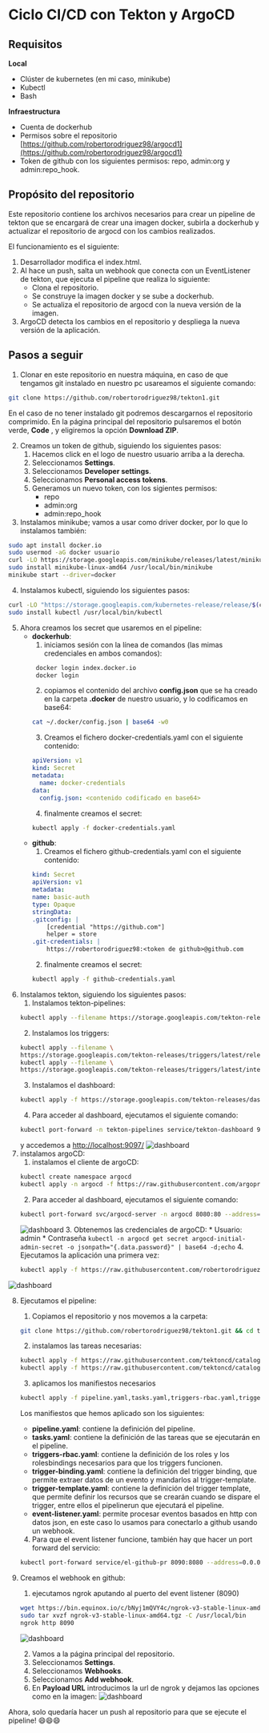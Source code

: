 # Ciclo CI/CD con Tekton y ArgoCD

## Requisitos

**Local**

* Clúster de kubernetes (en mi caso, minikube)
* Kubectl
* Bash

**Infraestructura**

* Cuenta de dockerhub
* Permisos sobre el repositorio [https://github.com/robertorodriguez98/argocd1](https://github.com/robertorodriguez98/argocd1)
* Token de github con los siguientes permisos: repo, admin:org y admin:repo_hook.

## Propósito del repositorio

Este repositorio contiene los archivos necesarios para crear un pipeline de tekton que se encargará de crear una imagen docker, subirla a dockerhub y actualizar el repositorio de argocd con los cambios realizados.

El funcionamiento es el siguiente:

1. Desarrollador modifica el index.html.
2. Al hace un push, salta un webhook que conecta con un EventListener de tekton, que ejecuta el pipeline que realiza lo siguiente:
    * Clona el repositorio.
    * Se construye la imagen docker y se sube a dockerhub.
    * Se actualiza el repositorio de argocd con la nueva versión de la imagen.
3. ArgoCD detecta los cambios en el repositorio y despliega la nueva versión de la aplicación.

## Pasos a seguir

1. Clonar en este repositorio en nuestra máquina, en caso de que tengamos git instalado en nuestro pc usareamos el siguiente comando:

```bash
git clone https://github.com/robertorodriguez98/tekton1.git
```

En el caso de no tener instalado git podremos descargarnos el repositorio comprimido. En la página principal del repositorio pulsaremos el botón verde, **Code** , y eligiremos la opción **Download ZIP**.

2. Creamos un token de github, siguiendo los siguientes pasos:
    1. Hacemos click en el logo de nuestro usuario arriba a la derecha.
    2. Seleccionamos **Settings**.
    3. Seleccionamos **Developer settings**.
    4. Seleccionamos **Personal access tokens**.
    5. Generamos un nuevo token, con los sigientes permisos:
        * repo
        * admin:org
        * admin:repo_hook
3. Instalamos minikube; vamos a usar como driver docker, por lo que lo instalamos también:

```bash
sudo apt install docker.io
sudo usermod -aG docker usuario
curl -LO https://storage.googleapis.com/minikube/releases/latest/minikube-linux-amd64
sudo install minikube-linux-amd64 /usr/local/bin/minikube
minikube start --driver=docker
```

4. Instalamos kubectl, siguiendo los siguientes pasos:

```bash
curl -LO "https://storage.googleapis.com/kubernetes-release/release/$(curl -s https://storage.googleapis.com/kubernetes-release/release/stable.txt)/bin/linux/amd64/kubectl"
sudo install kubectl /usr/local/bin/kubectl
```

5. Ahora creamos los secret que usaremos en el pipeline:
    * **dockerhub**:
        1. iniciamos sesión con la línea de comandos (las mimas credenciales en ambos comandos):
        ```bash
         docker login index.docker.io 
         docker login
        ```
        2. copiamos el contenido del archivo **config.json** que se ha creado en la carpeta **.docker** de nuestro usuario, y lo codificamos en base64:
        ```bash
        cat ~/.docker/config.json | base64 -w0 
        ```
        3. Creamos el fichero docker-credentials.yaml con el siguiente contenido:
        ```yaml
        apiVersion: v1
        kind: Secret
        metadata:
          name: docker-credentials
        data:
          config.json: <contenido codificado en base64>
        ```
        4. finalmente creamos el secret:
        ```bash
        kubectl apply -f docker-credentials.yaml
        ```
    * **github**:
        1. Creamos el fichero github-credentials.yaml con el siguiente contenido:
        ```yaml
        kind: Secret
        apiVersion: v1
        metadata:
        name: basic-auth
        type: Opaque
        stringData:
        .gitconfig: |
            [credential "https://github.com"]
            helper = store
        .git-credentials: |
            https://robertorodriguez98:<token de github>@github.com
        ```
        2. finalmente creamos el secret:
        ```bash
        kubectl apply -f github-credentials.yaml
        ```
6. Instalamos tekton, siguiendo los siguientes pasos:
    1. Instalamos tekton-pipelines:
    ```bash
    kubectl apply --filename https://storage.googleapis.com/tekton-releases/pipeline/latest/release.yaml
    ```
    2. Instalamos los triggers:
    ```bash
    kubectl apply --filename \
    https://storage.googleapis.com/tekton-releases/triggers/latest/release.yaml
    kubectl apply --filename \
    https://storage.googleapis.com/tekton-releases/triggers/latest/interceptors.yaml
    ```
    3. Instalamos el dashboard:
    ```bash
    kubectl apply -f https://storage.googleapis.com/tekton-releases/dashboard/previous/v0.32.0/release-full.yaml
    ```
    4. Para acceder al dashboard, ejecutamos el siguiente comando:
    ```bash
    kubectl port-forward -n tekton-pipelines service/tekton-dashboard 9097:9097 -a 0.0.0.0
    ```
    y accedemos a [http://localhost:9097/](http://localhost:9097/)
![dashboard](images/tekton1.png)
7. instalamos argoCD:
    1. instalamos el cliente de argoCD:
    ```bash
    kubectl create namespace argocd
    kubectl apply -n argocd -f https://raw.githubusercontent.com/argoproj/argo-cd/stable/manifests/install.yaml
    ```
    2. Para acceder al dashboard, ejecutamos el siguiente comando:
    ```bash
    kubectl port-forward svc/argocd-server -n argocd 8080:80 --address=0.0.0.0
    ```
    ![dashboard](images/argo1.png)
    3. Obtenemos las credenciales de argoCD:
        * Usuario: admin
        * Contraseña `kubectl -n argocd get secret argocd-initial-admin-secret -o jsonpath="{.data.password}" | base64 -d;echo`
    4. Ejecutamos la aplicación una primera vez:
    ```bash
    kubectl apply -f https://raw.githubusercontent.com/robertorodriguez98/argocd1/main/app.yaml
    ```
![dashboard](images/argo2.png)

8. Ejecutamos el pipeline:
    1. Copiamos el repositorio y nos movemos a la carpeta:
    ```bash
    git clone https://github.com/robertorodriguez98/tekton1.git && cd tekton1
    ```
    2. instalamos las tareas necesarias:
    ```bash
    kubectl apply -f https://raw.githubusercontent.com/tektoncd/catalog/main/task/git-clone/0.9/git-clone.yaml
    kubectl apply -f https://raw.githubusercontent.com/tektoncd/catalog/main/task/kaniko/0.6/kaniko.yaml
    ```
    3. aplicamos los manifiestos necesarios
    ```bash
    kubectl apply -f pipeline.yaml,tasks.yaml,triggers-rbac.yaml,trigger-binding.yaml,trigger-template.yaml,event-listener.yaml
    ```
    Los manifiestos que hemos aplicado son los siguientes:

    * **pipeline.yaml**: contiene la definición del pipeline.
    * **tasks.yaml**: contiene la definición de las tareas que se ejecutarán en el pipeline.
    * **triggers-rbac.yaml**: contiene la definición de los roles y los rolesbindings necesarios para que los triggers funcionen.
    * **trigger-binding.yaml**: contiene la definición del trigger binding, que permite extraer datos de un evento y mandarlos al trigger-template.
    * **trigger-template.yaml**: contiene la definición del trigger template, que permite definir los recursos que se crearán cuando se dispare el trigger, entre ellos el pipelinerun que ejecutará el pipeline.
    * **event-listener.yaml**: permite procesar eventos basados en http con datos json, en este caso lo usamos para conectarlo a github usando un webhook.

    4. Para que el event listener funcione, también hay que hacer un port forward del servicio:
    ```bash
    kubectl port-forward service/el-github-pr 8090:8080 --address=0.0.0.0
    ```

8. Creamos el webhook en github:

    1. ejecutamos ngrok aputando al puerto del event listener (8090)
    ```bash
    wget https://bin.equinox.io/c/bNyj1mQVY4c/ngrok-v3-stable-linux-amd64.tgz
    sudo tar xvzf ngrok-v3-stable-linux-amd64.tgz -C /usr/local/bin
    ngrok http 8090
    ```
    ![dashboard](images/ngrok.png)

    2. Vamos a la página principal del repositorio.
    3. Seleccionamos **Settings**.
    4. Seleccionamos **Webhooks**.
    5. Seleccionamos **Add webhook**.
    6. En **Payload URL** introducimos la url de ngrok y dejamos las opciones como en la imagen:
    ![dashboard](images/webhook.png)

Ahora, solo quedaría hacer un push al repositorio para que se ejecute el pipeline!  :smile::smile::smile:







